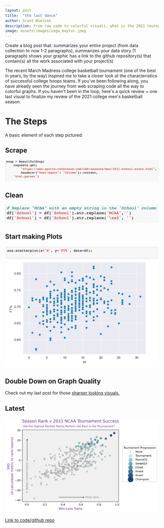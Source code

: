 ```yaml
---
layout: post
title:  "the last dance"
author: Grant Nielson
description: From raw code to colorful visuals, what is the 2021 tournament data telling us?
image: assets/images/zaga_baylor.jpeg
---
```


Create a blog post that:
summarizes your entire project (from data collection to now 1-2 paragraphs),
summarizes your data story (1 paragraph)
shows your graphic
has a link to the github repository(s) that contain(s) all the work associated with your project(s) 




The recent March Madness college basketball tournament (one of the best in years, by the way) inspired me to take a closer look at the characteristics of successful college hoops teams. If you've been following along, you have already seen the journey from web scraping code all the way to colorful graphs. If you haven't been in the loop, here's a quick review + one last visual to finalize my review of the 2021 college men's basketball season.

# The Steps

A basic element of each step pictured:

## Scrape

![Figure](https://github.com/grantnielson/my386blog/raw/main/assets/images/first_scraping.jpeg)


## Clean

![Figure](https://github.com/grantnielson/my386blog/raw/main/assets/images/clean.png)


## Start making Plots

![Figure](https://github.com/grantnielson/my386blog/raw/main/assets/images/basic_graph.png) 


## Double Down on Graph Quality

Check out my last post for those [sharper looking visuals.](https://grantnielson.github.io/my386blog/2023/03/29/EDA.html)

## Latest 



![Figure](https://github.com/grantnielson/my386blog/raw/main/assets/images/srs_final1.png) 



[Link to code/github repo](https://github.com/grantnielson/my386blog)